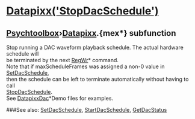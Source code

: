 # [Datapixx('StopDacSchedule')](Datapixx-StopDacSchedule) 
## [Psychtoolbox](Pyschtoolbox)&#8250;[Datapixx](Datapixx).{mex*} subfunction


Stop running a DAC waveform playback schedule. The actual hardware schedule will  
be terminated by the next [RegWr](RegWr)\* command.  
Note that if maxScheduleFrames was assigned a non-0 value in [SetDacSchedule](SetDacSchedule),  
then the schedule can be left to terminate automatically without having to call  
[StopDacSchedule](StopDacSchedule).  
See [DatapixxDac](DatapixxDac)\*Demo files for examples.  
  


###See also:
[SetDacSchedule](Datapixx-SetDacSchedule), [StartDacSchedule](Datapixx-StartDacSchedule), [GetDacStatus](Datapixx-GetDacStatus)
